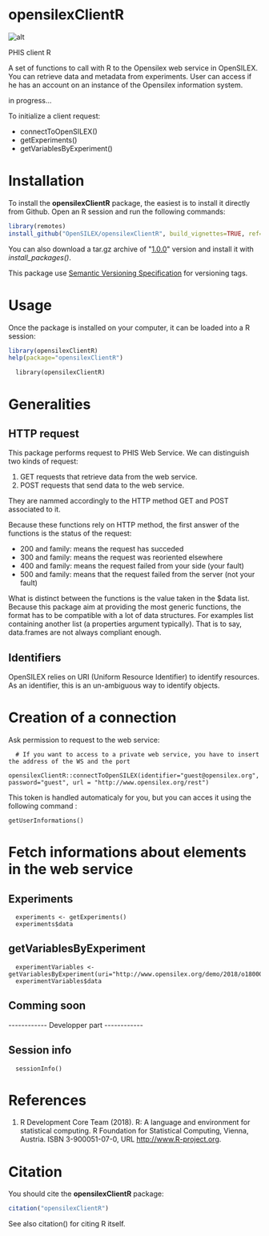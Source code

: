 # opensilexClientR

 ![alt](https://shields.io/badge/R%20tested%20versions-3.4%20--%204.0.2-blue)

PHIS client R 

A set of functions to call with R to the Opensilex web service in OpenSILEX. You can retrieve data and metadata from experiments. User can access if he has an account on an instance of the Opensilex information system.

in progress...

To initialize a client request:

- connectToOpenSILEX()
- getExperiments()
- getVariablesByExperiment()
  
 
# Installation

To install the **opensilexClientR** package, the easiest is to install it directly from Github. Open an R session and run the following commands:

```R
library(remotes)
install_github("OpenSILEX/opensilexClientR", build_vignettes=TRUE, ref="1.0.0")
```

You can also download a tar.gz archive of "[1.0.0](https://github.com/OpenSILEX/opensilexClientR/tree/1.0.0)" version and install it with _install_packages()_.

This package use [Semantic Versioning Specification](https://semver.org/) for versioning tags.

# Usage

Once the package is installed on your computer, it can be loaded into a R session:

```R
library(opensilexClientR)
help(package="opensilexClientR")
```

```{r library, echo=TRUE,message=FALSE, warning=FALSE}
  library(opensilexClientR)
```

# Generalities

## HTTP request
This package performs request to PHIS Web Service. We can distinguish two kinds of request:  
1.  GET requests that retrieve data from the web service.  
2.  POST requests that send data to the web service.  

They are nammed accordingly to the HTTP method GET and POST associated to it.

Because these functions rely on HTTP method, the first answer of the functions is the status of the request:  
- 200 and family: means the request has succeded  
- 300 and family: means the request was reoriented elsewhere  
- 400 and family: means the request failed from your side (your fault)  
- 500 and family: means that the request failed from the server (not your fault)  
  
What is distinct between the functions is the value taken in the $data list.  
Because this package aim at providing the most generic functions, the format has to be compatible with a lot of data structures. For examples list containing another list (a properties argument typically). That is to say, data.frames are not always compliant enough.

## Identifiers

OpenSILEX relies on URI (Uniform Resource Identifier) to identify resources. As an identifier, this is an un-ambiguous way to identify objects.  

<!-- When collecting data through the `getData` function, you will need to retrieve metadata of the variables through the `getVariables2` function if you want the label, unit and method used to create those data. -->

# Creation of a connection

Ask permission to request to the web service:

```{r connect}
  # If you want to access to a private web service, you have to insert the address of the WS and the port
 opensilexClientR::connectToOpenSILEX(identifier="guest@opensilex.org", password="guest", url = "http://www.opensilex.org/rest")
```

This token is handled automaticaly for you, but you can acces it using the following command :

```{r get user info}
getUserInformations()
```

# Fetch informations about elements in the web service

## Experiments

```{r getExperiments}
  experiments <- getExperiments()
  experiments$data
```

## getVariablesByExperiment

```{r getVariablesByExperiment}
  experimentVariables <- getVariablesByExperiment(uri="http://www.opensilex.org/demo/2018/o18000076")
  experimentVariables$data
```

## Comming soon

<!-- ##  ExperimentDesign

```{r getExperimentDesign}
  getExperimentDesign( uri="http://www.opensilex.org/demo/2018/o18000076")
``` -->

 ------------ Developper part  ------------  
 
## Session info

```{r session,echo=FALSE}
  sessionInfo()
```

# References
1. R Development Core Team (2018). R: A language and environment for statistical computing. R Foundation for
      Statistical Computing, Vienna, Austria. ISBN 3-900051-07-0, URL http://www.R-project.org.

# Citation

You should cite the **opensilexClientR** package:

```R
citation("opensilexClientR")
```

See also citation() for citing R itself.

